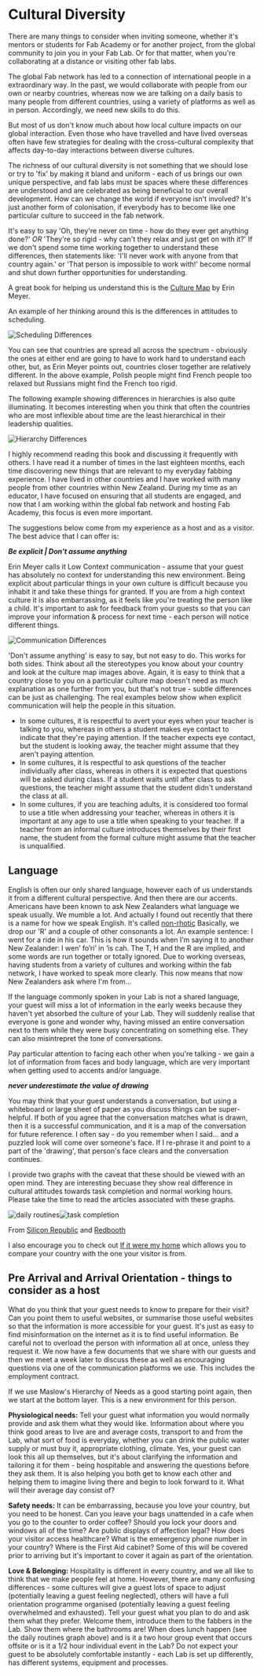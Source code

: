 # Cultural Diversity
 
There are many things to consider when inviting someone, whether it's mentors or students for Fab Academy or for another project, from the global community to join you in your Fab Lab. Or for that matter, when you're collaborating at a distance or visiting other fab labs.

The global Fab network has led to a connection of international people in a extraordinary way. In the past, we would collaborate with people from our own or nearby countries, whereas now we are talking on a daily basis to many people from different countries, using a variety of platforms as well as in person. Accordingly, we need new skills to do this.

But most of us don't know much about how local culture impacts on our global interaction. Even those who have travelled and have lived overseas often have few strategies for dealing with the cross-cultural complexity that affects day-to-day interactions between diverse cultures.

The richness of our cultural diversity is not something that we should lose or try to 'fix' by making it bland and uniform - each of us brings our own unique perspective, and fab labs must be spaces where these differences are understood and are celebrated as being beneficial to our overall development. How can we change the world if everyone isn't involved? It's just another form of colonisation, if everybody has to become like one particular culture to succeed in the fab network.

It's easy to say 'Oh, they're never on time - how do they ever get anything done?' *OR* 'They're so rigid - why can't they relax and just get on with it?' If we don't spend some time working together to understand these differences, then statements like: 'I'll never work with anyone from that country again.' or 'That person is impossible to work with!' become normal and shut down further opportunities for understanding.

A great book for helping us understand this is the [Culture Map](https://www.erinmeyer.com/book/) by Erin Meyer. 

An example of her thinking around this is the differences in attitudes to scheduling. 

![Scheduling Differences](media/culturemapscheduling.jpg)

You can see that countries are spread all across the spectrum - obviously the ones at either end are going to have to work hard to understand each other, but, as Erin Meyer points out, countries closer together are relatively different. In the above example, Polish people might find French people too relaxed but Russians might find the French too rigid.

The following example showing differences in hierarchies is also quite illuminating. It becomes interesting when you think that often the countries who are most inflexible about time are the least hierarchical in their leadership qualities. 

![Hierarchy Differences](media/culturemapleading.png)

I highly recommend reading this book and discussing it frequently with others. I have read it a number of times in the last eighteen months, each time discovering new things that are relevant to my everyday fabbing experience. I have lived in other countries and I have worked with many people from other countries within New Zealand. During my time as an educator, I have focused on ensuring that all students are engaged, and now that I am working within the global fab network and hosting Fab Academy, this focus is even more important. 

The suggestions below come from my experience as a host and as a visitor. The best advice that I can offer is:

***Be explicit | Don't assume anything*** 

Erin Meyer calls it Low Context communication - assume that your guest has absolutely no context for understanding this new environment. Being explicit about particular things in your own culture is difficult because you inhabit it and take these things for granted. If you are from a high context culture it is also embarrassing, as it feels like you're treating the person like a child. It's important to ask for feedback from your guests so that you can improve your information & process for next time - each person will notice different things. 

![Communication Differences](media/culturemapcommun.png)

'Don't assume anything' is easy to say, but not easy to do. This works for both sides. Think about all the stereotypes you know about your country and look at the culture map images above. Again, it is easy to think that a country close to you on a particular culture map doesn't need as much explanation as one further from you, but that's not true - subtle differences can be just as challenging. The real examples below show when explicit communication will help the people in this situation.

- In some cultures, it is respectful to avert your eyes when your teacher is talking to you, whereas in others a student makes eye contact to indicate that they're paying attention. If the teacher expects eye contact, but the student is looking away, the teacher might assume that they aren't paying attention. 
- In some cultures, it is respectful to ask questions of the teacher individually after class, whereas in others it is expected that questions will be asked during class. If a student waits until after class to ask questions, the teacher might assume that the student didn't understand the class at all.
- In some cultures, if you are teaching adults, it is considered too formal to use a title when addressing your teacher, whereas in others it is important at any age to use a title when speaking to your teacher. If a teacher from an informal culture introduces themselves by their first name, the student from the formal culture might assume that the teacher is unqualified.

## Language

English is often our only shared language, however each of us understands it from a different cultural perspective. And then there are our accents. Americans have been known to ask New Zealanders what language we speak usually. We mumble a lot. And actually I found out recently that there is a name for how we speak English. It's called [non-rhotic](https://en.wikipedia.org/wiki/Rhoticity_in_English) Basically, we drop our 'R' and a couple of other consonants a lot. An example sentence: I went for a ride in his car. This is how it sounds when I’m saying it to another New Zealander: I wen’ fo’ri’ in ‘is cah. The T, H and the R are implied, and some words are run together or totally ignored. Due to working overseas, having students from a variety of cultures and working within the fab network, I have worked to speak more clearly. This now means that now New Zealanders ask where I'm from...

If the language commonly spoken in your Lab is not a shared language, your guest will miss a lot of information in the early weeks because they haven't yet absorbed the culture of your Lab. They will suddenly realise that everyone is gone and wonder why, having missed an entire conversation next to them while they were busy concentrating on something else. They can also misintrepret the tone of conversations. 

Pay particular attention to facing each other when you're talking - we gain a lot of information from faces and body language, which are very important when getting used to accents and/or language. 

***never underestimate the value of drawing***

You may think that your guest understands a conversation, but using a whiteboard or large sheet of paper as you discuss things can be super-helpful. If both of you agree that the conversation matches what is drawn, then it is a successful communication, and it is a map of the conversation for future reference. I often say - do you remember when I said... and a puzzled look will come over someone's face. If I re-phrase it and point to a part of the 'drawing', that person's face clears and the conversation continues.

I provide two graphs with the caveat that these should be viewed with an open mind. They are interesting becuase they show real difference in cultural attitudes towards task completion and normal working hours. Please take the time to read the articles associated with these graphs. 

![daily routines](daily-routines.png)![task completion](media/task-completion.png) 

From [Silicon Republic](https://www.siliconrepublic.com/careers/hardworking-countries-research) and [Redbooth](https://redbooth.com/blog/productivity-by-country)

I also encourage you to check out [If it were my home](https://www.ifitweremyhome.com/) which allows you to compare your country with the one your visitor is from.

## Pre Arrival and Arrival Orientation - things to consider as a host

What do you think that your guest needs to know to prepare for their visit? Can you point them to useful websites, or summarise those useful websites so that the information is more accessible for your guest. It's just as easy to find misinformation on the internet as it is to find useful information. Be careful not to overload the person with information all at once, unless they request it. We now have a few documents that we share with our guests and then we meet a week later to discuss these as well as encouraging questions via one of the communication platforms we use. This includes the employment contract.

If we use Maslow's Hierarchy of Needs as a good starting point again, then we start at the bottom layer. This is a new environment for this person. 

**Physiological needs:** Tell your guest what information you would normally provide and ask them what they would like. Information about where you think good areas to live are and average costs, transport to and from the Lab, what sort of food is everyday, whether you can drink the public water supply or must buy it, appropriate clothing, climate. Yes, your guest can look this all up themselves, but it's about clarifying the information and tailoring it for them - being hospitable and answering the questions before they ask them. It is also helping you both get to know each other and helping them to imagine living there and begin to look forward to it. What will their average day consist of? 

**Safety needs:** It can be embarrassing, because you love your country, but you need to be honest. Can you leave your bags unattended in a cafe when you go to the counter to order coffee? Should you lock your doors and windows all of the time? Are public displays of affection legal? How does your visitor access healthcare? What is the emeergency phone number in your country? Where is the First Aid cabinet? Some of this will be covered prior to arriving but it's important to cover it again as part of the orientation.

**Love & Belonging:** Hospitality is different in every country, and we all like to think that we make people feel at home. However, there are many confusing differences - some cultures will give a guest lots of space to adjust (potentially leaving a guest feeling neglected), others will have a full orientation programme organised (potentially leaving a guest feeling overwhelmed and exhausted). Tell your guest what you plan to do and ask them what they prefer. Welcome them, introduce them to the fabbers in the Lab. Show them where the bathrooms are! When does lunch happen (see the daily routines graph above) and is it a two hour group event that occurs offsite or is it a 1/2 hour individual event in the Lab? Do not expect your guest to be absolutely comfortable instantly - each Lab is set up differently, has different systems, equipment and processes. 

